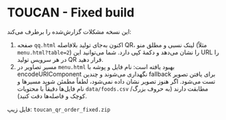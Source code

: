 # TOUCAN - Fixed build

این نسخه مشکلات گزارش‌شده را برطرف می‌کند:
1. صفحه `qq.html` اکنون به‌جای تولید بلافاصله QR، لینک نسبی و مطلق منو (مثلاً `menu.html?table=2`) را نشان می‌دهد و دکمهٔ کپی دارد. شما می‌توانید این URL را در هر سرویس تولید QR قرار دهید.
2. مسیر تصاویر در `menu.html` بهبود یافته است: نام فایل و پوشه با encodeURIComponent نگهداری می‌شوند و چندین fallback برای یافتن تصویر تست می‌شود. اگر هنوز تصویر نشان داده نمی‌شود، لطفاً مطمئن شوید مسیرها و نام فایل‌ها دقیقاً با محتویات `data/foods.csv` مطابقت دارند (به حروف بزرگ/کوچک و فاصله‌ها دقت کنید).

فایل زیپ: `toucan_qr_order_fixed.zip`
